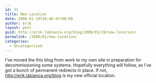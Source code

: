 ```yaml
---
id: 31
title: New Location
date: 2008-01-19T18:46:47+00:00
author: erik
layout: post
guid: http://erik.labianca.org/blog/2008/01/19/new-location/
permalink: /2008/01/new-location/
categories:
  - Uncategorized
---
```

I&#8217;ve moved the this blog from work to my own site in preparation for decommissioning some systems. Hopefully everything will follow, as I&#8217;ve got a bunch of permanent redirects in place. If not, <http://erik.labianca.org/blog> is my new official location.